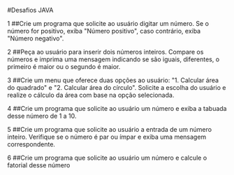 #Desafios JAVA

1 ##Crie um programa que solicite ao usuário digitar um número. Se o número for positivo, exiba "Número positivo", caso contrário, exiba "Número negativo".

2 ##Peça ao usuário para inserir dois números inteiros. Compare os números e imprima uma mensagem indicando se são iguais, diferentes, o primeiro é maior ou o segundo é maior.

3 ##Crie um menu que oferece duas opções ao usuário: "1. Calcular área do quadrado" e "2. Calcular área do círculo". Solicite a escolha do usuário e realize o cálculo da área com base na opção selecionada.

4 ##Crie um programa que solicite ao usuário um número e exiba a tabuada desse número de 1 a 10.

5 ##Crie um programa que solicite ao usuário a entrada de um número inteiro. Verifique se o número é par ou ímpar e exiba uma mensagem correspondente.

6 ##Crie um programa que solicite ao usuário um número e calcule o fatorial desse número
